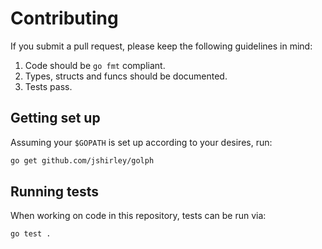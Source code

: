 # Contributing

If you submit a pull request, please keep the following guidelines in mind:

1. Code should be `go fmt` compliant.
2. Types, structs and funcs should be documented.
3. Tests pass.

## Getting set up

Assuming your `$GOPATH` is set up according to your desires, run:

```sh
go get github.com/jshirley/golph
```

## Running tests

When working on code in this repository, tests can be run via:

```sh
go test .
```
